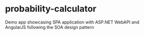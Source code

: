 # probability-calculator
Demo app showcasing SPA application with ASP.NET WebAPI and AngularJS following the SOA design pattern
